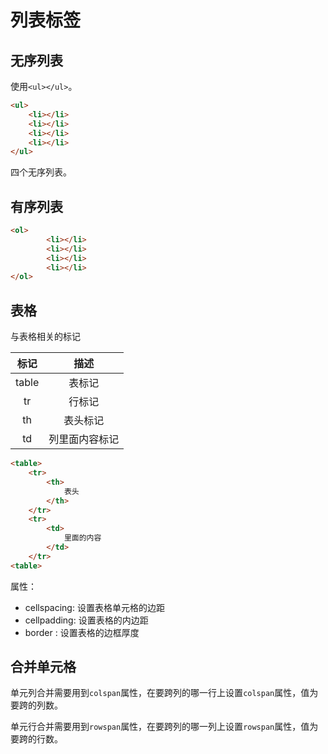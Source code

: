 # 列表标签

## 无序列表

使用`<ul></ul>`。

```HTML
<ul>
	<li></li>
	<li></li>
	<li></li>
	<li></li>
</ul>
```

四个无序列表。

## 有序列表

```HTML
<ol>
        <li></li>
        <li></li>
        <li></li>
        <li></li>
</ol>
```

## 表格

与表格相关的标记

|标记|描述|
|:--:|:--:|
|table|表标记|
|tr|行标记|
|th|表头标记|
|td|列里面内容标记|

```HTML
<table>
	<tr>
		<th>
			表头
		</th>
	</tr>
	<tr>
		<td>
			里面的内容
		</td>
	</tr>
<table>
```

属性：

- cellspacing:  设置表格单元格的边距
- cellpadding: 设置表格的内边距
- border : 设置表格的边框厚度

## 合并单元格

单元列合并需要用到`colspan`属性，在要跨列的哪一行上设置`colspan`属性，值为要跨的列数。

单元行合并需要用到`rowspan`属性，在要跨列的哪一列上设置`rowspan`属性，值为要跨的行数。
